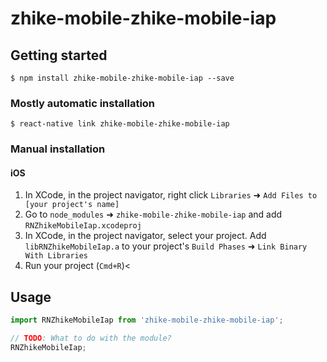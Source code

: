 
# zhike-mobile-zhike-mobile-iap

## Getting started

`$ npm install zhike-mobile-zhike-mobile-iap --save`

### Mostly automatic installation

`$ react-native link zhike-mobile-zhike-mobile-iap`

### Manual installation


#### iOS

1. In XCode, in the project navigator, right click `Libraries` ➜ `Add Files to [your project's name]`
2. Go to `node_modules` ➜ `zhike-mobile-zhike-mobile-iap` and add `RNZhikeMobileIap.xcodeproj`
3. In XCode, in the project navigator, select your project. Add `libRNZhikeMobileIap.a` to your project's `Build Phases` ➜ `Link Binary With Libraries`
4. Run your project (`Cmd+R`)<


## Usage
```javascript
import RNZhikeMobileIap from 'zhike-mobile-zhike-mobile-iap';

// TODO: What to do with the module?
RNZhikeMobileIap;
```
  
